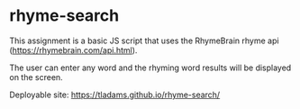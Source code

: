 # rhyme-search

This assignment is a basic JS script that uses the RhymeBrain rhyme api (https://rhymebrain.com/api.html).

The user can enter any word and the rhyming word results will be displayed on the screen.

Deployable site: https://tladams.github.io/rhyme-search/
